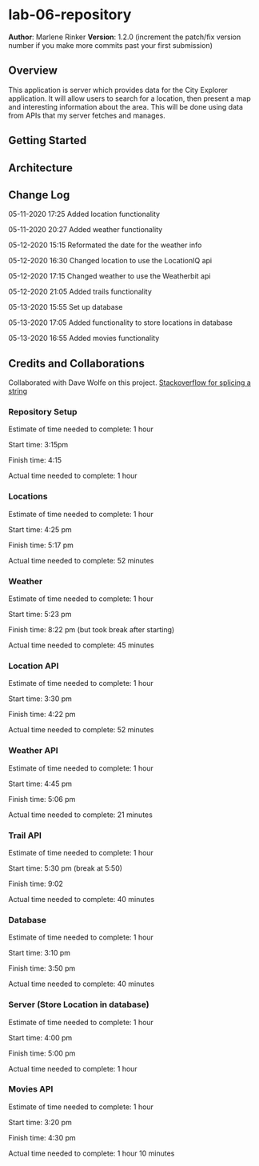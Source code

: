 # lab-06-repository
**Author**: Marlene Rinker
**Version**: 1.2.0 (increment the patch/fix version number if you make more commits past your first submission)

## Overview
This application is server which provides data for the City Explorer application. It will allow users to search for a location, then present a map and interesting information about the area. This will be done using data from APIs that my server fetches and manages.

## Getting Started
<!-- What are the steps that a user must take in order to build this app on their own machine and get it running? -->

## Architecture
<!-- Provide a detailed description of the application design. What technologies (languages, libraries, etc) you're using, and any other relevant design information. -->

## Change Log
<!-- Use this area to document the iterative changes made to your application as each feature is successfully implemented. Use time stamps. Here's an examples: -->

05-11-2020 17:25 Added location functionality

05-11-2020 20:27 Added weather functionality

05-12-2020 15:15 Reformated the date for the weather info

05-12-2020 16:30 Changed location to use the LocationIQ api

05-12-2020 17:15 Changed weather to use the Weatherbit api

05-12-2020 21:05 Added trails functionality

05-13-2020 15:55 Set up database

05-13-2020 17:05 Added functionality to store locations in database

05-13-2020 16:55 Added movies functionality




## Credits and Collaborations 
Collaborated with Dave Wolfe on this project.
[Stackoverflow for splicing a string](https://stackoverflow.com/questions/10272773/split-string-on-the-first-white-space-occurrence)



### Repository Setup

Estimate of time needed to complete: 1 hour

Start time: 3:15pm

Finish time: 4:15

Actual time needed to complete: 1 hour

### Locations

Estimate of time needed to complete: 1 hour

Start time: 4:25 pm

Finish time: 5:17 pm

Actual time needed to complete: 52 minutes

### Weather

Estimate of time needed to complete: 1 hour

Start time: 5:23 pm

Finish time: 8:22 pm (but took break after starting)

Actual time needed to complete: 45 minutes

### Location API

Estimate of time needed to complete: 1 hour

Start time: 3:30 pm

Finish time: 4:22 pm

Actual time needed to complete: 52 minutes

### Weather API

Estimate of time needed to complete: 1 hour

Start time: 4:45 pm

Finish time: 5:06 pm

Actual time needed to complete: 21 minutes

### Trail API

Estimate of time needed to complete: 1 hour

Start time: 5:30 pm (break at 5:50)

Finish time: 9:02

Actual time needed to complete: 40 minutes

### Database

Estimate of time needed to complete: 1 hour

Start time: 3:10 pm

Finish time: 3:50 pm

Actual time needed to complete: 40 minutes

### Server (Store Location in database)

Estimate of time needed to complete: 1 hour

Start time: 4:00 pm

Finish time: 5:00 pm

Actual time needed to complete: 1 hour

### Movies API

Estimate of time needed to complete: 1 hour

Start time: 3:20 pm

Finish time: 4:30 pm

Actual time needed to complete: 1 hour 10 minutes